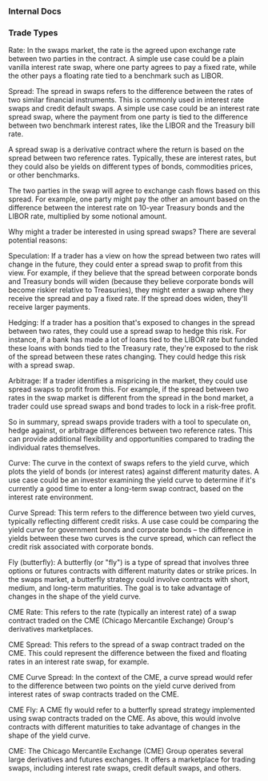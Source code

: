 ### Internal Docs

### Trade Types
Rate: In the swaps market, the rate is the agreed upon exchange rate between two parties in the contract. A simple use case could be a plain vanilla interest rate swap, where one party agrees to pay a fixed rate, while the other pays a floating rate tied to a benchmark such as LIBOR.

Spread: The spread in swaps refers to the difference between the rates of two similar financial instruments. This is commonly used in interest rate swaps and credit default swaps. A simple use case could be an interest rate spread swap, where the payment from one party is tied to the difference between two benchmark interest rates, like the LIBOR and the Treasury bill rate.

A spread swap is a derivative contract where the return is based on the spread between two reference rates. Typically, these are interest rates, but they could also be yields on different types of bonds, commodities prices, or other benchmarks.

The two parties in the swap will agree to exchange cash flows based on this spread. For example, one party might pay the other an amount based on the difference between the interest rate on 10-year Treasury bonds and the LIBOR rate, multiplied by some notional amount.

Why might a trader be interested in using spread swaps? There are several potential reasons:

Speculation: If a trader has a view on how the spread between two rates will change in the future, they could enter a spread swap to profit from this view. For example, if they believe that the spread between corporate bonds and Treasury bonds will widen (because they believe corporate bonds will become riskier relative to Treasuries), they might enter a swap where they receive the spread and pay a fixed rate. If the spread does widen, they'll receive larger payments.

Hedging: If a trader has a position that's exposed to changes in the spread between two rates, they could use a spread swap to hedge this risk. For instance, if a bank has made a lot of loans tied to the LIBOR rate but funded these loans with bonds tied to the Treasury rate, they're exposed to the risk of the spread between these rates changing. They could hedge this risk with a spread swap.

Arbitrage: If a trader identifies a mispricing in the market, they could use spread swaps to profit from this. For example, if the spread between two rates in the swap market is different from the spread in the bond market, a trader could use spread swaps and bond trades to lock in a risk-free profit.

So in summary, spread swaps provide traders with a tool to speculate on, hedge against, or arbitrage differences between two reference rates. This can provide additional flexibility and opportunities compared to trading the individual rates themselves.

Curve: The curve in the context of swaps refers to the yield curve, which plots the yield of bonds (or interest rates) against different maturity dates. A use case could be an investor examining the yield curve to determine if it's currently a good time to enter a long-term swap contract, based on the interest rate environment.

Curve Spread: This term refers to the difference between two yield curves, typically reflecting different credit risks. A use case could be comparing the yield curve for government bonds and corporate bonds – the difference in yields between these two curves is the curve spread, which can reflect the credit risk associated with corporate bonds.

Fly (butterfly): A butterfly (or "fly") is a type of spread that involves three options or futures contracts with different maturity dates or strike prices. In the swaps market, a butterfly strategy could involve contracts with short, medium, and long-term maturities. The goal is to take advantage of changes in the shape of the yield curve.

CME Rate: This refers to the rate (typically an interest rate) of a swap contract traded on the CME (Chicago Mercantile Exchange) Group's derivatives marketplaces.

CME Spread: This refers to the spread of a swap contract traded on the CME. This could represent the difference between the fixed and floating rates in an interest rate swap, for example.

CME Curve Spread: In the context of the CME, a curve spread would refer to the difference between two points on the yield curve derived from interest rates of swap contracts traded on the CME.

CME Fly: A CME fly would refer to a butterfly spread strategy implemented using swap contracts traded on the CME. As above, this would involve contracts with different maturities to take advantage of changes in the shape of the yield curve.

CME: The Chicago Mercantile Exchange (CME) Group operates several large derivatives and futures exchanges. It offers a marketplace for trading swaps, including interest rate swaps, credit default swaps, and others.

